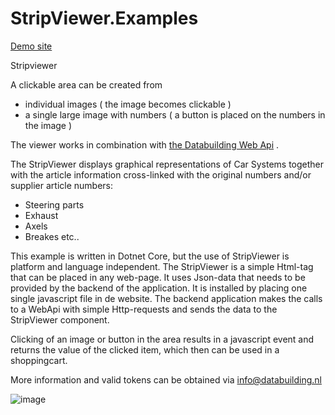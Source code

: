 # StripViewer.Examples


[Demo site](https://yassirmvcwebapp20210216111158.azurewebsites.net)


Stripviewer 

A clickable area can be created from  
- individual images ( the image becomes clickable )
- a single large image with numbers ( a button is placed on the numbers in the image )

The viewer works in combination with [the Databuilding Web Api](https://databuilding.azurewebsites.net/swagger/index.html) .

The StripViewer displays graphical representations of Car Systems together with the article information cross-linked with the original numbers and/or supplier article numbers:

- Steering parts
- Exhaust
- Axels
- Breakes etc..

This example is written in Dotnet Core, but the use of StripViewer is platform and language independent.
The StripViewer is a simple Html-tag that can be placed in any web-page. It uses Json-data that needs to be provided by the backend of the application. It is installed by placing one single javascript file in de website.
The backend application makes the calls to a WebApi with simple Http-requests and sends the data to the StripViewer component.

Clicking of an image or button in the area results in a javascript event and returns the value of the clicked item, which then can be used in a shoppingcart.


More information and valid tokens can be obtained via info@databuilding.nl

![image](https://user-images.githubusercontent.com/22129107/133269079-a86ff235-17f9-4604-b093-b58e7bfc1cc4.png)
